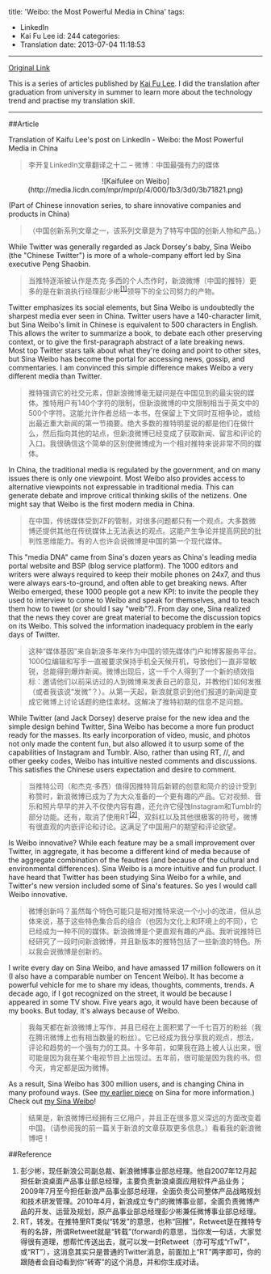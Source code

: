 title: 'Weibo: the Most Powerful Media in China'
tags:
  - LinkedIn
  - Kai Fu Lee
id: 244
categories:
  - Translation
date: 2013-07-04 11:18:53
---
[Original Link](https://www.linkedin.com/today/post/article/20121025152902-416648-weibo-the-most-powerful-media-in-china)

This is a series of articles published by [Kai Fu Lee](https://www.linkedin.com/profile/view?id=416648&authType=name&authToken=GZNe&ref=CONTENT&goback=%2Empd2_*1_*1_*1_*1_*1_*1_20121002150727*5416648*5the*5chinese*5user*5is*5more*5like*5you*5than*5you*5think&trk=mp-ph-pn). I did the translation after graduation from university in summer to learn more about the technology trend and practise my translation skill.

---
##Article

Translation of Kaifu Lee's post on LinkedIn - Weibo: the Most Powerful Media in China
>李开复LinkedIn文章翻译之十二 – 微博：中国最强有力的媒体

<center>![Kaifulee on Weibo](http://media.licdn.com/mpr/mpr/p/4/000/1b3/3d0/3b71821.png)</center>

(Part of Chinese innovation series, to share innovative companies and products in China)
>（中国创新系列文章之一，该系列文章是为了特写中国的创新人物和产品。）

While Twitter was generally regarded as Jack Dorsey's baby, Sina Weibo (the "Chinese Twitter") is more of a whole-company effort led by Sina executive Peng Shaobin.
>当推特逐渐被认作是杰克·多西的个人杰作时，新浪微博（中国的推特）更多的是在新浪执行经理彭少彬<sup>[[1]](#Reference)</sup>领导下的全公司努力的产物。

Twitter emphasizes its social elements, but Sina Weibo is undoubtedly the sharpest media ever seen in China. Twitter users have a 140-character limit, but Sina Weibo's limit in Chinese is equivalent to 500 characters in English. This allows the writer to summarize a book, to debate each other preserving context, or to give the first-paragraph abstract of a late breaking news. Most top Twitter stars talk about what they're doing and point to other sites, but Sina Weibo has become the portal for accessing news, gossip, and commentaries. I am convinced this simple difference makes Weibo a very different media than Twitter.
>推特强调它的社交元素，但新浪微博毫无疑问是在中国见到的最尖锐的媒体。推特用户有140个字符的限制，但新浪微博的中文限制相当于英文中的500个字符。这能允许作者总结一本书，在保留上下文同时互相争论，或给出最近重大新闻的第一节摘要。绝大多数的推特明星说的都是他们在做什么，然后指向其他的站点，但新浪微博已经变成了获取新闻、留言和评论的入口。我很确信这个简单的区别使微博成为一个相对推特来说非常不同的媒体。

In China, the traditional media is regulated by the government, and on many issues there is only one viewpoint. Most Weibo also provides access to alternative viewpoints not expressable in traditional media. This can generate debate and improve critical thinking skills of the netizens. One might say that Weibo is the first modern media in China.
>在中国，传统媒体受到ZF的管制，对很多问题都只有一个观点。大多数微博还提供其他在传统媒体上无法表达的观点。这能产生争论并提高网民的批判性思维能力。有的人也许会说微博是中国的第一个现代媒体。

This "media DNA" came from Sina's dozen years as China's leading media portal website and BSP (blog service platform). The 1000 editors and writers were always required to keep their mobile phones on 24x7, and thus were always ears-to-ground, and often able to get breaking news. After Weibo emerged, these 1000 people got a new KPI: to invite the people they used to interview to come to Weibo and speak for themselves, and to teach them how to tweet (or should I say "weib"?). From day one, Sina realized that the news they cover are great material to become the discussion topics on its Weibo. This solved the information inadequacy problem in the early days of Twitter.
>这种“媒体基因”来自新浪多年来作为中国的领先媒体门户和博客服务平台。1000位编辑和写手一直被要求保持手机全天候开机，导致他们一直非常敏锐，总能得到爆炸新闻。微博出现后，这一千个人得到了一个新的绩效指标：邀请他们以前采访过的人到微博来发表自己的意见，并教他们如何发推（或者我该说“发微”？）。从第一天起，新浪就意识到他们报道的新闻是变成它微博上讨论话题的绝佳素材。这解决了推特初期的信息不足问题。

While Twitter (and Jack Dorsey) deserve praise for the new idea and the simple design behind Twitter, Sina Weibo has become a more fun product ready for the masses. Its early incorporation of video, music, and photos not only made the content fun, but also allowed it to usurp some of the capabilities of Instagram and Tumblr. Also, rather than using RT, //, and other geeky codes, Weibo has intuitive nested comments and discussions. This satisfies the Chinese users expectation and desire to comment.
>当推特公司（和杰克·多西）值得因推特背后新颖的创意和简介的设计受到称赞时，新浪微博已成为了为大众准备的一个更有趣的产品。它对视频、音乐和照片早早的并入不仅使内容有趣，还允许它侵蚀Instagram和Tumblr的部分功能。还有，取消了使用RT<sup>[[2]](#Reference)</sup>，双斜杠以及其他很极客的符号，微博有很直观的内嵌评论和讨论。这满足了中国用户的期望和评论欲望。

Is Weibo innovative? While each feature may be a small improvement over Twitter, in aggregate, it has become a different kind of media because of the aggregate combination of the feautres (and because of the cultural and environmental differences). Sina Weibo is a more intuitive and fun product. I have heard that Twitter has been studying Sina Weibo for a while, and Twitter's new version included some of Sina's features. So yes I would call Weibo innovative.
>微博创新吗？虽然每个特色可能只是相对推特来说一个小小的改进，但从总体来说，基于这些特色集合后的组合（也因为文化上和环境上的不同），它已经成为一种不同的媒体。新浪微博是个更直观有趣的产品。我听说推特已经研究了一段时间新浪微博，并且新版本的推特包括了一些新浪的特色。所以我会说微博是创新的。

I write every day on Sina Weibo, and have amassed 17 million followers on it (I also have a comparable number on Tencent Weibo). It has become a powerful vehicle for me to share my ideas, thoughts, comments, trends. A decade ago, if I got recognized on the street, it would be because I appeared in some TV show. Five years ago, it would have been because of my books. But today, it's always because of Weibo.
>我每天都在新浪微博上写作，并且已经在上面积累了一千七百万的粉丝（我在腾讯微博上也有相当数量的粉丝）。它已经成为我分享我的观点，想法，评论和趋势的一个强有力的工具。十多年前，如果我在路上被人认出来，很可能是因为我在某个电视节目上出现过。五年前，很可能是因为我的书。但今天，肯定都是因为微博。

As a result, Sina Weibo has 300 million users, and is changing China in many profound ways. (See [my earlier piece](http://www.linkedin.com/today/post/article/20121002122222-416648-why-weibo-technology-will-change-china) on Sina for more information.) Check out [my Sina Weibo](http://weibo.com/1197161814/profile?topnav=1&amp;wvr=5)!
>结果是，新浪微博已经拥有三亿用户，并且正在很多意义深远的方面改变着中国。（请参阅我的前一篇关于新浪的文章获取更多信息。）看看我的新浪微博吧！

##Reference
1.  彭少彬，现任新浪公司副总裁、新浪微博事业部总经理。他自2007年12月起担任新浪桌面产品事业部总经理，主要负责新浪桌面应用软件产品业务；2009年7月至今担任新浪产品事业部总经理，全面负责公司整体产品战略规划和技术研发管理。2010年4月，新浪成立专门的微博事业部，全面负责微博产品的开发、运营及规划，原产品事业部总经理彭少彬兼任微博事业部总经理。
2.  RT，转发。在推特里RT类似“转发”的意思，也称“回推”，Retweet是在推特专有的名辞，所谓Retweet就是“转载”(forward)的意思，当你发一句话，大家觉得很有道理，想帮忙传送出去，就可以发一封Retweet（亦可写成“rTwT”，或“RT”），这消息其实只是普通的Twitter消息，前面加上“RT”两字即可，你的跟随者会自动看到你“转寄”的这个消息，并和你生成对话。
